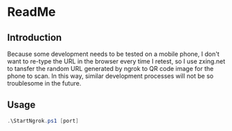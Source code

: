 # ReadMe

## Introduction

Because some development needs to be tested on a mobile phone, I don't want to re-type the URL in the browser every time I retest, so I use zxing.net to tansfer the random URL generated by ngrok to QR code image for the phone to scan. In this way, similar development processes will not be so troublesome in the future. 

## Usage

```powershell
.\StartNgrok.ps1 [port]
```